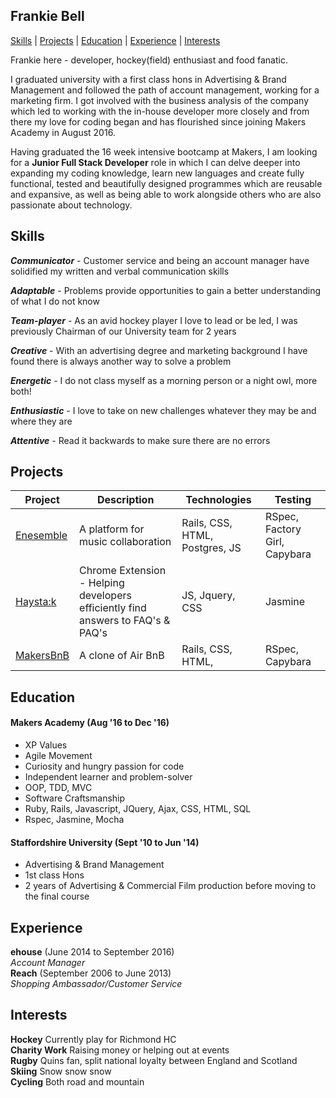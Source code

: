 ## Frankie Bell

[Skills](#skills) | [Projects](#projects) | [Education](#education) | [Experience](#experience) | [Interests](#interests)

Frankie here - developer, hockey(field) enthusiast and food fanatic.

I graduated university with a first class hons in Advertising & Brand Management and followed the path of account management, working for a marketing firm. I got involved with the business analysis of the company which led to working with the in-house developer more closely and from there my love for coding began and has flourished since joining Makers Academy in August 2016.

Having graduated the 16 week intensive bootcamp at Makers, I am looking for a **Junior Full Stack Developer** role in which I can delve deeper into expanding my coding knowledge, learn new languages and create fully functional, tested and beautifully designed programmes which are reusable and expansive, as well as being able to work alongside others who are also passionate about technology.

## Skills

<!-- #### This Skill

Descriptive paragraph of how capable you are at this skill and, if relevant, how it has developed.

- Experience
- Achievements
- Evidence

#### Communication

Descriptive paragraph of how capable you are at this skill and, if relevant, how it has developed.

- I achieved A during my work at B (job, or otherwise)
- I contributed to the growth of X while doing Y (job, or otherwise)
- I built this, made this, broke this, fixed this, etc.
- A link to some on-line evidence (blogs, videos, articles, etc.) -->

***Communicator*** - Customer service and being an account manager have solidified my written and verbal communication skills  

***Adaptable*** - Problems provide opportunities to gain a better understanding of what I do not know  

***Team-player*** - As an avid hockey player I love to lead or be led, I was previously Chairman of our University team for 2 years  

***Creative*** - With an advertising degree and marketing background I have found there is always another way to solve a problem   

***Energetic*** - I do not class myself as a morning person or a night owl, more both!

***Enthusiastic*** - I love to take on new challenges whatever they may be and where they are   

***Attentive*** - Read it backwards to make sure there are no errors  

## Projects
Project | Description | Technologies | Testing
------------- | ----------- | ------------ | -------
[Enesemble](https://github.com/ensemble-team/ensemble) | A platform for music collaboration | Rails, CSS, HTML, Postgres, JS | RSpec, Factory Girl, Capybara |
[Haysta:k](https://github.com/fbell123/haystak) | Chrome Extension - Helping developers efficiently find answers to FAQ's & PAQ's | JS, Jquery, CSS | Jasmine |
[MakersBnB](https://github.com/fbell123/makers-bnb) | A clone of Air BnB | Rails, CSS, HTML, | RSpec, Capybara |


## Education

#### Makers Academy (Aug '16 to Dec '16)

- XP Values
- Agile Movement
- Curiosity and hungry passion for code
- Independent learner and problem-solver
- OOP, TDD, MVC
- Software Craftsmanship
- Ruby, Rails, Javascript, JQuery, Ajax, CSS, HTML, SQL
- Rspec, Jasmine, Mocha

#### Staffordshire University (Sept '10 to Jun '14)

- Advertising & Brand Management
- 1st class Hons
- 2 years of Advertising & Commercial Film production before moving to the final course


## Experience

**ehouse** (June 2014 to September 2016)    
*Account Manager*  
**Reach** (September 2006 to June 2013)   
*Shopping Ambassador/Customer Service*  

## Interests

**Hockey** Currently play for Richmond HC  
**Charity Work** Raising money or helping out at events  
**Rugby** Quins fan, split national loyalty between England and Scotland  
**Skiing** Snow snow snow  
**Cycling** Both road and mountain  

